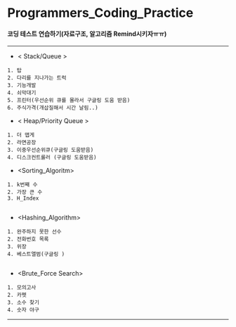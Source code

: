 # Programmers_Coding_Practice
#### 코딩 테스트 연습하기(자료구조, 알고리즘 Remind시키자ㅠㅠ)
***
* < Stack/Queue >
```
1. 탑
2. 다리를 지나가는 트럭
3. 기능개발
4. 쇠막대기
5. 프린터(우선순위 큐를 몰라서 구글링 도움 받음)
6. 주식가격(개삽질해서 시간 날림..)
```

* < Heap/Priority Queue >
```
1. 더 맵게
2. 라면공장
3. 이중우선순위큐(구글링 도움받음)
4. 디스크컨트롤러 (구글링 도움받음)
```

* <Sorting_Algoritm>
```
1. k번째 수
2. 가장 큰 수
3. H_Index
  
```

* <Hashing_Algorithm>
```
1. 완주하지 못한 선수
2. 전화번호 목록
3. 위장
4. 베스트앨범(구글링 )
  
```

* <Brute_Force Search>
```
1. 모의고사
2. 카펫
3. 소수 찾기
4. 숫자 야구

```
***
